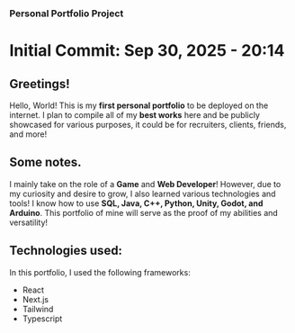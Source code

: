 ### Personal Portfolio Project
# Initial Commit: Sep 30, 2025 - 20:14

## Greetings!
Hello, World! This is my **first personal portfolio** to be deployed on the internet. I plan to compile all of my **best works** here and be publicly showcased for various purposes, it could be for recruiters, clients, friends, and more!


## Some notes.
I mainly take on the role of a **Game** and **Web Developer**! However, due to my curiosity and desire to grow, I also learned various technologies and tools! I know how to use **SQL, Java, C++, Python, Unity, Godot, and Arduino**. This portfolio of mine will serve as the proof of my abilities and versatility!


## Technologies used:
In this portfolio, I used the following frameworks:
- React
- Next.js
- Tailwind
- Typescript
